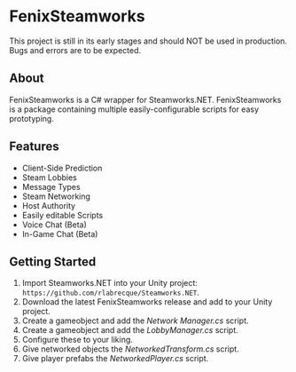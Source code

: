 # FenixSteamworks
This project is still in its early stages and should NOT be used in production. Bugs and errors are to be expected.

## About
FenixSteamworks is a C# wrapper for Steamworks.NET. FenixSteamworks is a package containing multiple easily-configurable scripts for easy prototyping.  

## Features
- Client-Side Prediction
- Steam Lobbies
- Message Types
- Steam Networking
- Host Authority
- Easily editable Scripts
- Voice Chat (Beta)
- In-Game Chat (Beta)

## Getting Started
1. Import Steamworks.NET into your Unity project: `https://github.com/rlabrecque/Steamworks.NET`. 
2. Download the latest FenixSteamworks release and add to your Unity project.
3. Create a gameobject and add the *Network Manager.cs* script.
4. Create a gameobject and add the *LobbyManager.cs* script.
5. Configure these to your liking.
6. Give networked objects the *NetworkedTransform.cs* script.
7. Give player prefabs the *NetworkedPlayer.cs* script.
